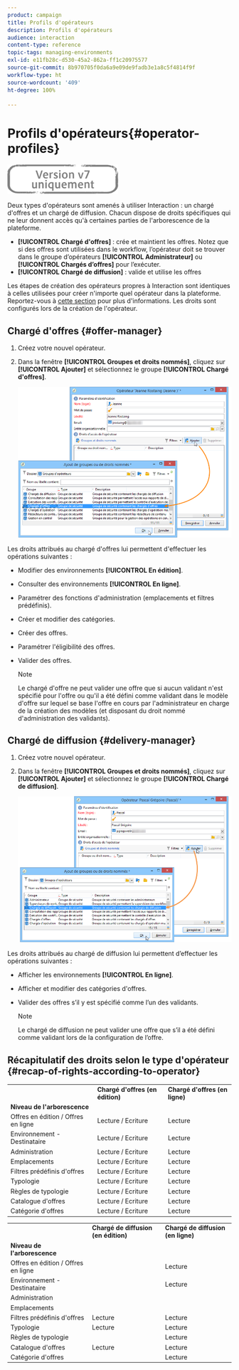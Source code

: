 ```yaml
---
product: campaign
title: Profils d'opérateurs
description: Profils d'opérateurs
audience: interaction
content-type: reference
topic-tags: managing-environments
exl-id: e11fb28c-d530-45a2-862a-ff1c20975577
source-git-commit: 8b970705f0da6a9e09de9fadb3e1a8c5f4814f9f
workflow-type: ht
source-wordcount: '409'
ht-degree: 100%

---
```


# Profils d&#39;opérateurs{#operator-profiles}

![](../../assets/v7-only.svg)

Deux types d&#39;opérateurs sont amenés à utiliser Interaction : un chargé d&#39;offres et un chargé de diffusion. Chacun dispose de droits spécifiques qui ne leur donnent accès qu&#39;à certaines parties de l&#39;arborescence de la plateforme.

* **[!UICONTROL Chargé d&#39;offres]** : crée et maintient les offres. Notez que si des offres sont utilisées dans le workflow, l’opérateur doit se trouver dans le groupe d’opérateurs **[!UICONTROL Administrateur]** ou **[!UICONTROL Chargés d’offres]** pour l’exécuter.
* **[!UICONTROL Chargé de diffusion]** : valide et utilise les offres

Les étapes de création des opérateurs propres à Interaction sont identiques à celles utilisées pour créer n&#39;importe quel opérateur dans la plateforme. Reportez-vous à [cette section](../../platform/using/access-management.md) pour plus d&#39;informations. Les droits sont configurés lors de la création de l&#39;opérateur.

## Chargé d&#39;offres {#offer-manager}

1. Créez votre nouvel opérateur.
1. Dans la fenêtre **[!UICONTROL Groupes et droits nommés]**, cliquez sur **[!UICONTROL Ajouter]** et sélectionnez le groupe **[!UICONTROL Chargé d&#39;offres]**.

   ![](assets/offer_operators_create_001.png)

Les droits attribués au chargé d&#39;offres lui permettent d&#39;effectuer les opérations suivantes :

* Modifier des environnements **[!UICONTROL En édition]**.
* Consulter des environnements **[!UICONTROL En ligne]**.
* Paramétrer des fonctions d&#39;administration (emplacements et filtres prédéfinis).
* Créer et modifier des catégories.
* Créer des offres.
* Paramétrer l&#39;éligibilité des offres.
* Valider des offres.

   >[!NOTE]
   >
   >Le chargé d&#39;offre ne peut valider une offre que si aucun validant n&#39;est spécifié pour l&#39;offre ou qu&#39;il a été défini comme validant dans le modèle d&#39;offre sur lequel se base l&#39;offre en cours par l&#39;administrateur en charge de la création des modèles (et disposant du droit nommé d&#39;administration des validants).

## Chargé de diffusion {#delivery-manager}

1. Créez votre nouvel opérateur.
1. Dans la fenêtre **[!UICONTROL Groupes et droits nommés]**, cliquez sur **[!UICONTROL Ajouter]** et sélectionnez le groupe **[!UICONTROL Chargé de diffusion]**.

   ![](assets/offer_operators_create_002.png)

Les droits attribués au chargé de diffusion lui permettent d’effectuer les opérations suivantes :

* Afficher les environnements **[!UICONTROL En ligne]**.
* Afficher et modifier des catégories d&#39;offres.
* Valider des offres s’il y est spécifié comme l’un des validants.

   >[!NOTE]
   >
   >Le chargé de diffusion ne peut valider une offre que s’il a été défini comme validant lors de la configuration de l’offre.

## Récapitulatif des droits selon le type d&#39;opérateur {#recap-of-rights-according-to-operator}

<table> 
 <tbody> 
  <tr> 
   <td> </td> 
   <td> <strong>Chargé d'offres (en édition)</strong><br /> </td> 
   <td> <strong>Chargé d'offres (en ligne)</strong><br /> </td> 
  </tr> 
  <tr> 
   <td> <strong>Niveau de l'arborescence</strong><br /> </td> 
   <td> </td> 
   <td> </td> 
  </tr> 
  <tr> 
   <td> Offres en édition / Offres en ligne<br /> </td> 
   <td> Lecture / Ecriture<br /> </td> 
   <td> Lecture<br /> </td> 
  </tr> 
  <tr> 
   <td> Environnement - Destinataire<br /> </td> 
   <td> Lecture / Ecriture<br /> </td> 
   <td> Lecture<br /> </td> 
  </tr> 
  <tr> 
   <td> Administration<br /> </td> 
   <td> Lecture / Ecriture<br /> </td> 
   <td> Lecture<br /> </td> 
  </tr> 
  <tr> 
   <td> Emplacements<br /> </td> 
   <td> Lecture / Ecriture<br /> </td> 
   <td> Lecture<br /> </td> 
  </tr> 
  <tr> 
   <td> Filtres prédéfinis d'offres<br /> </td> 
   <td> Lecture / Ecriture<br /> </td> 
   <td> Lecture<br /> </td> 
  </tr> 
  <tr> 
   <td> Typologie<br /> </td> 
   <td> Lecture / Ecriture<br /> </td> 
   <td> Lecture<br /> </td> 
  </tr> 
  <tr> 
   <td> Règles de typologie<br /> </td> 
   <td> Lecture / Ecriture<br /> </td> 
   <td> Lecture<br /> </td> 
  </tr> 
  <tr> 
   <td> Catalogue d'offres<br /> </td> 
   <td> Lecture / Ecriture<br /> </td> 
   <td> Lecture<br /> </td> 
  </tr> 
  <tr> 
   <td> Catégorie d'offres<br /> </td> 
   <td> Lecture / Ecriture<br /> </td> 
   <td> Lecture<br /> </td> 
  </tr> 
 </tbody> 
</table>

<table> 
 <tbody> 
  <tr> 
   <td> </td> 
   <td> <strong>Chargé de diffusion (en édition)</strong><br /> </td> 
   <td> <strong>Chargé de diffusion (en ligne)</strong><br /> </td> 
  </tr> 
  <tr> 
   <td> <strong>Niveau de l'arborescence</strong><br /> </td> 
   <td> </td> 
   <td> </td> 
  </tr> 
  <tr> 
   <td> Offres en édition / Offres en ligne<br /> </td> 
   <td> </td> 
   <td> Lecture<br /> </td> 
  </tr> 
  <tr> 
   <td> Environnement - Destinataire<br /> </td> 
   <td> </td> 
   <td> Lecture<br /> </td> 
  </tr> 
  <tr> 
   <td> Administration<br /> </td> 
   <td> </td> 
   <td> </td> 
  </tr> 
  <tr> 
   <td> Emplacements<br /> </td> 
   <td> </td> 
   <td> </td> 
  </tr> 
  <tr> 
   <td> Filtres prédéfinis d'offres<br /> </td> 
   <td> Lecture<br /> </td> 
   <td> Lecture<br /> </td> 
  </tr> 
  <tr> 
   <td> Typologie<br /> </td> 
   <td> Lecture<br /> </td> 
   <td> Lecture<br /> </td> 
  </tr> 
  <tr> 
   <td> Règles de typologie<br /> </td> 
   <td> </td> 
   <td> Lecture<br /> </td> 
  </tr> 
  <tr> 
   <td> Catalogue d'offres<br /> </td> 
   <td> Lecture<br /> </td> 
   <td> Lecture<br /> </td> 
  </tr> 
  <tr> 
   <td> Catégorie d'offres<br /> </td> 
   <td> </td> 
   <td> Lecture<br /> </td> 
  </tr> 
 </tbody> 
</table>
